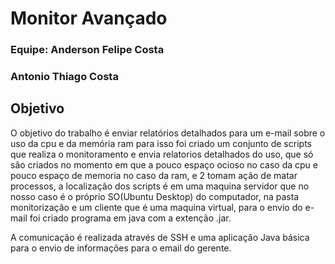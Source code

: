# Monitor Avançado

### Equipe: Anderson Felipe Costa
###        Antonio Thiago Costa

## Objetivo
O objetivo do trabalho é enviar relatórios detalhados para um e-mail sobre o uso da cpu e da memória ram para isso foi criado um conjunto de scripts que realiza o monitoramento e envia relatorios detalhados do uso, que só são criados no momento em que a pouco espaço ocioso no caso da cpu e pouco espaço de memoria no caso da ram,  e 2 tomam ação de matar processos, a localização dos scripts é em uma maquina servidor que no nosso caso é o próprio SO(Ubuntu Desktop) do computador, na pasta monitorização e um cliente que é uma maquina virtual, para o envio do e-mail foi criado programa em java com a extenção .jar.

A comunicação é realizada através de SSH e uma aplicação Java básica para o envio de informações para o email do gerente.
